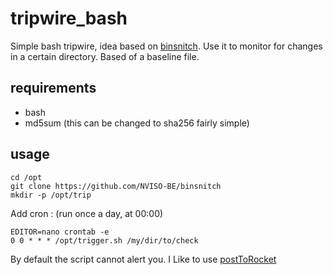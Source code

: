 # tripwire_bash
Simple bash tripwire, idea based on [binsnitch](https://github.com/NVISO-BE/binsnitch). 
Use it to monitor for changes in a certain directory. Based of a baseline file.
 
## requirements
- bash
- md5sum (this can be changed to sha256 fairly simple)

## usage
```
cd /opt
git clone https://github.com/NVISO-BE/binsnitch
mkdir -p /opt/trip
```

Add cron : (run once a day, at 00:00)
```
EDITOR=nano crontab -e
0 0 * * * /opt/trigger.sh /my/dir/to/check
```

By default the script cannot alert you. I Like to use [postToRocket](https://www.svennd.be/post-message-to-rocket-chat-from-bash/)
